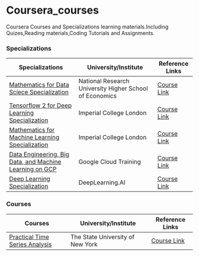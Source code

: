 # Coursera_courses
Coursera Courses and Specializations learning materials.Including Quizes,Reading materials,Coding Tutorials and Assignments. 

### Specializations
Specializations  | University/Institute | Reference Links
------------- | ------------- | -------------|
[Mathematics for Data Sciece Specialization](https://github.com/rajithst/Coursera_courses/tree/master/Mathematics%20for%20Data%20Sciece%20Specialization)  | National Research University Higher School of Economics | [Course Link](https://www.coursera.org/specializations/mathematics-for-data-science)
[Tensorflow 2 for Deep Learning Specialization](https://github.com/rajithst/Coursera_courses/tree/master/Tensorflow%202%20for%20Deep%20Learning%20Specialization)  | Imperial College London | [Course Link](https://www.coursera.org/specializations/tensorflow2-deeplearning)
[Mathematics for Machine Learning Specialization]() | Imperial College London | [Course Link](https://www.coursera.org/specializations/mathematics-machine-learning)
[Data Engineering, Big Data, and Machine Learning on GCP]() | Google Cloud Training | [Course Link](https://www.coursera.org/specializations/gcp-data-machine-learning)
[Deep Learning Specialization]() | DeepLearning.AI | [Course Link](https://www.coursera.org/specializations/deep-learning)

### Courses
Courses  | University/Institute | Reference Links
------------- | ------------- | -------------|
[Practical Time Series Analysis](link) | The State University of New York | [Course Link](https://www.coursera.org/learn/practical-time-series-analysis)
